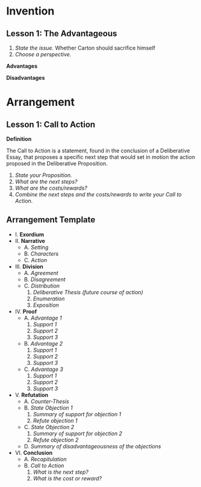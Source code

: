 # Invention

## Lesson 1: The Advantageous

1. _State the issue._ Whether Carton should sacrifice himself
2. _Choose a perspective._ 

**Advantages**

**Disadvantages**

# Arrangement

## Lesson 1: Call to Action

**Definition**

The Call to Action is a statement, found in the conclusion of a Deliberative Essay, that proposes a specific next step that would set in motion the action proposed in the Deliberative Proposition.

1. _State your Proposition._ 
2. _What are the next steps?_ 
3. _What are the costs/rewards?_ 
4. _Combine the next steps and the costs/rewards to write your Call to Action._ 

## Arrangement Template

- I. **Exordium**
- II. **Narrative**
    - A. _Setting_
    - B. _Characters_
    - C. _Action_
- III. **Division**
    - A. _Agreement_
    - B. _Disagreement_
    - C. _Distribution_
        1. _Deliberative Thesis (future course of action)_
        2. _Enumeration_
        3. _Exposition_
- IV. **Proof**
    - A. _Advantage 1_
        1. _Support 1_
        2. _Support 2_
        3. _Support 3_
    - B. _Advantage 2_
        1. _Support 1_
        2. _Support 2_
        3. _Support 3_
    - C. _Advantage 3_
        1. _Support 1_
        2. _Support 2_
        3. _Support 3_
- V. **Refutation**
    - A. _Counter-Thesis_
    - B. _State Objection 1_
        1. _Summary of support for objection 1_
        2. _Refute objection 1_
    - C. _State Objection 2_
        1. _Summary of support for objection 2_
        2. _Refute objection 2_
    - D. _Summary of disadvantageousness of the objections_
- VI. **Conclusion**
    - A. _Recapitulation_
    - B. _Call to Action_
        1. _What is the next step?_
        2. _What is the cost or reward?_

